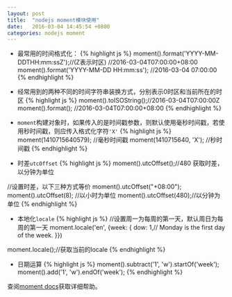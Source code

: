```yaml
---
layout: post
title:  "nodejs moment模块使用"
date:   2016-03-04 14:45:54 +0800
categories: nodejs moment
---
```

* 最常用的时间格式化：
{% highlight js %}
moment().format('YYYY-MM-DDTHH:mm:ssZ');//(Z表示时区)
//2016-03-04T07:00:00+08:00
moment().format('YYYY-MM-DD HH:mm:ss');
//2016-03-04 07:00:00
{% endhighlight %}

* 经常用到的两种不同的时间字符串装换方式，分别表示0时区和当前所在的时区
{% highlight js %}
moment().toISOString();//2016-03-04T07:00:00Z
moment().format();     //2016-03-04T07:00:00+08:00
{% endhighlight %}

* `moment`构建对象时，如果传入的是时间戳参数，则默认使用毫秒时间戳，若使用秒时间戳，则应传入格式化字符`'X'`
{% highlight js %}
moment(1410715640579); //毫秒时间戳
moment(1410715640, 'X'); //秒时间戳
{% endhighlight %}

* 时差`utcOffset`
{% highlight js %}
moment().utcOffset();//480 获取时差，以分钟为单位

//设置时差，以下三种方式等价
moment().utcOffset("+08:00");
moment().utcOffset(8);  //以小时为单位
moment().utcOffset(480);//以分钟为单位
{% endhighlight %}

* 本地化`locale`
{% highlight js %}
//设置周一为每周的第一天，默认周日为每周的第一天
moment.locale('en', {week: {
  dow: 1,// Monday is the first day of the week.
}})

moment.locale();//获取当前的locale
{% endhighlight %}

* 日期运算
{% highlight js %}
moment().subtract('1', 'w').startOf('week');
moment().add('1', 'w').endOf('week');
{% endhighlight %}

查阅[moment docs][moment-docs]获取详细帮助。

[moment-docs]: http://momentjs.com/docs/
